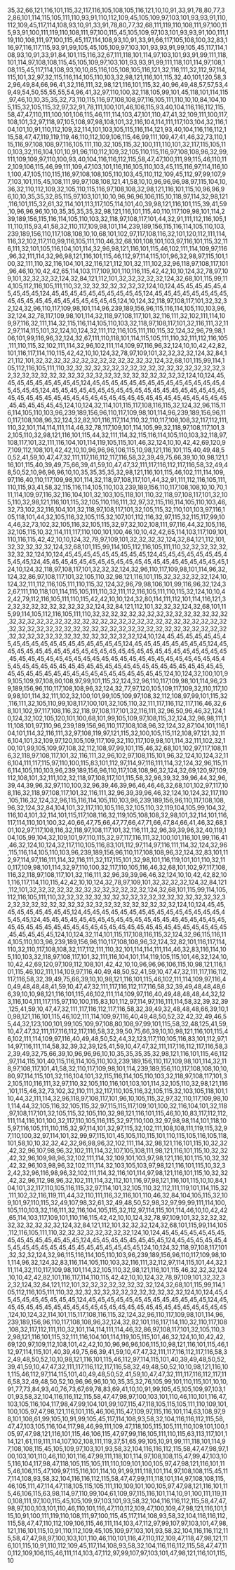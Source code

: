 35,32,66,121,116,101,115,32,117,116,105,108,105,116,121,10,10,91,33,91,78,80,77,32,86,101,114,115,105,111,110,93,91,110,112,109,45,105,109,97,103,101,93,93,91,110,112,109,45,117,114,108,93,10,91,33,91,78,80,77,32,68,111,119,110,108,111,97,100,115,93,91,100,111,119,110,108,111,97,100,115,45,105,109,97,103,101,93,93,91,100,111,119,110,108,111,97,100,115,45,117,114,108,93,10,91,33,91,66,117,105,108,100,32,83,116,97,116,117,115,93,91,99,105,45,105,109,97,103,101,93,93,91,99,105,45,117,114,108,93,10,91,33,91,84,101,115,116,32,67,111,118,101,114,97,103,101,93,91,99,111,118,101,114,97,108,108,115,45,105,109,97,103,101,93,93,91,99,111,118,101,114,97,108,108,115,45,117,114,108,93,10,10,85,116,105,108,105,116,121,32,116,111,32,112,97,114,115,101,32,97,32,115,116,114,105,110,103,32,98,121,116,101,115,32,40,101,120,58,32,96,49,84,66,96,41,32,116,111,32,98,121,116,101,115,32,40,96,49,48,57,57,53,49,49,54,50,55,55,55,54,96,41,32,97,110,100,32,118,105,99,101,45,118,101,114,115,97,46,10,10,35,35,32,73,110,115,116,97,108,108,97,116,105,111,110,10,10,84,104,105,115,32,105,115,32,97,32,91,78,111,100,101,46,106,115,93,40,104,116,116,112,115,58,47,47,110,111,100,101,106,115,46,111,114,103,47,101,110,47,41,32,109,111,100,117,108,101,32,97,118,97,105,108,97,98,108,101,32,116,104,114,111,117,103,104,32,116,104,101,10,91,110,112,109,32,114,101,103,105,115,116,114,121,93,40,104,116,116,112,115,58,47,47,119,119,119,46,110,112,109,106,115,46,99,111,109,47,41,46,32,73,110,115,116,97,108,108,97,116,105,111,110,32,105,115,32,100,111,110,101,32,117,115,105,110,103,32,116,104,101,10,91,96,110,112,109,32,105,110,115,116,97,108,108,96,32,99,111,109,109,97,110,100,93,40,104,116,116,112,115,58,47,47,100,111,99,115,46,110,112,109,106,115,46,99,111,109,47,103,101,116,116,105,110,103,45,115,116,97,114,116,101,100,47,105,110,115,116,97,108,108,105,110,103,45,110,112,109,45,112,97,99,107,97,103,101,115,45,108,111,99,97,108,108,121,41,58,10,10,96,96,96,98,97,115,104,10,36,32,110,112,109,32,105,110,115,116,97,108,108,32,98,121,116,101,115,10,96,96,96,10,10,35,35,32,85,115,97,103,101,10,10,96,96,96,106,115,10,118,97,114,32,98,121,116,101,115,32,61,32,114,101,113,117,105,114,101,40,39,98,121,116,101,115,39,41,59,10,96,96,96,10,10,35,35,35,35,32,98,121,116,101,115,40,110,117,109,98,101,114,239,189,156,115,116,114,105,110,103,32,118,97,108,117,101,44,32,91,111,112,116,105,111,110,115,93,41,58,32,110,117,109,98,101,114,239,189,156,115,116,114,105,110,103,239,189,156,110,117,108,108,10,10,68,101,102,97,117,108,116,32,101,120,112,111,114,116,32,102,117,110,99,116,105,111,110,46,32,68,101,108,101,103,97,116,101,115,32,116,111,32,101,105,116,104,101,114,32,96,98,121,116,101,115,46,102,111,114,109,97,116,96,32,111,114,32,96,98,121,116,101,115,46,112,97,114,115,101,96,32,98,97,115,101,100,32,111,110,32,116,104,101,32,116,121,112,101,32,111,102,32,96,118,97,108,117,101,96,46,10,10,42,42,65,114,103,117,109,101,110,116,115,42,42,10,10,124,32,78,97,109,101,32,32,32,32,124,32,84,121,112,101,32,32,32,32,32,124,32,68,101,115,99,114,105,112,116,105,111,110,32,32,32,32,32,32,32,32,124,10,124,45,45,45,45,45,45,45,45,45,124,45,45,45,45,45,45,45,45,45,45,124,45,45,45,45,45,45,45,45,45,45,45,45,45,45,45,45,45,45,45,45,124,10,124,32,118,97,108,117,101,32,32,32,124,32,96,110,117,109,98,101,114,96,239,189,156,96,115,116,114,105,110,103,96,32,124,32,78,117,109,98,101,114,32,118,97,108,117,101,32,116,111,32,102,111,114,109,97,116,32,111,114,32,115,116,114,105,110,103,32,118,97,108,117,101,32,116,111,32,112,97,114,115,101,32,124,10,124,32,111,112,116,105,111,110,115,32,124,32,96,79,98,106,101,99,116,96,32,124,32,67,111,110,118,101,114,115,105,111,110,32,111,112,116,105,111,110,115,32,102,111,114,32,96,102,111,114,109,97,116,96,32,124,10,10,42,42,82,101,116,117,114,110,115,42,42,10,10,124,32,78,97,109,101,32,32,32,32,124,32,84,121,112,101,32,32,32,32,32,32,32,32,32,32,32,32,32,124,32,68,101,115,99,114,105,112,116,105,111,110,32,32,32,32,32,32,32,32,32,32,32,32,32,32,32,32,32,32,32,32,32,32,32,32,32,32,32,32,32,32,32,32,32,32,32,32,32,124,10,124,45,45,45,45,45,45,45,45,45,124,45,45,45,45,45,45,45,45,45,45,45,45,45,45,45,45,45,45,124,45,45,45,45,45,45,45,45,45,45,45,45,45,45,45,45,45,45,45,45,45,45,45,45,45,45,45,45,45,45,45,45,45,45,45,45,45,45,45,45,45,45,45,45,45,45,45,45,45,124,10,124,32,114,101,115,117,108,116,115,32,124,32,96,115,116,114,105,110,103,96,239,189,156,96,110,117,109,98,101,114,96,239,189,156,96,110,117,108,108,96,32,124,32,82,101,116,117,114,110,32,110,117,108,108,32,117,112,111,110,32,101,114,114,111,114,46,32,78,117,109,101,114,105,99,32,118,97,108,117,101,32,105,110,32,98,121,116,101,115,44,32,111,114,32,115,116,114,105,110,103,32,118,97,108,117,101,32,111,116,104,101,114,119,105,115,101,46,32,124,10,10,42,42,69,120,97,109,112,108,101,42,42,10,10,96,96,96,106,115,10,98,121,116,101,115,40,49,48,50,52,41,59,10,47,47,32,111,117,116,112,117,116,58,32,39,49,75,66,39,10,10,98,121,116,101,115,40,39,49,75,66,39,41,59,10,47,47,32,111,117,116,112,117,116,58,32,49,48,50,52,10,96,96,96,10,10,35,35,35,35,32,98,121,116,101,115,46,102,111,114,109,97,116,40,110,117,109,98,101,114,32,118,97,108,117,101,44,32,91,111,112,116,105,111,110,115,93,41,58,32,115,116,114,105,110,103,239,189,156,110,117,108,108,10,10,70,111,114,109,97,116,32,116,104,101,32,103,105,118,101,110,32,118,97,108,117,101,32,105,110,32,98,121,116,101,115,32,105,110,116,111,32,97,32,115,116,114,105,110,103,46,32,73,102,32,116,104,101,32,118,97,108,117,101,32,105,115,32,110,101,103,97,116,105,118,101,44,32,105,116,32,105,115,32,107,101,112,116,32,97,115,32,115,117,99,104,46,32,73,102,32,105,116,32,105,115,32,97,32,102,108,111,97,116,44,32,105,116,32,105,115,10,32,114,111,117,110,100,101,100,46,10,10,42,42,65,114,103,117,109,101,110,116,115,42,42,10,10,124,32,78,97,109,101,32,32,32,32,124,32,84,121,112,101,32,32,32,32,32,124,32,68,101,115,99,114,105,112,116,105,111,110,32,32,32,32,32,32,32,32,124,10,124,45,45,45,45,45,45,45,45,45,124,45,45,45,45,45,45,45,45,45,45,124,45,45,45,45,45,45,45,45,45,45,45,45,45,45,45,45,45,45,45,45,124,10,124,32,118,97,108,117,101,32,32,32,124,32,96,110,117,109,98,101,114,96,32,124,32,86,97,108,117,101,32,105,110,32,98,121,116,101,115,32,32,32,32,32,124,10,124,32,111,112,116,105,111,110,115,32,124,32,96,79,98,106,101,99,116,96,32,124,32,67,111,110,118,101,114,115,105,111,110,32,111,112,116,105,111,110,115,32,124,10,10,42,42,79,112,116,105,111,110,115,42,42,10,10,124,32,80,114,111,112,101,114,116,121,32,32,32,32,32,32,32,32,32,32,124,32,84,121,112,101,32,32,32,124,32,68,101,115,99,114,105,112,116,105,111,110,32,32,32,32,32,32,32,32,32,32,32,32,32,32,32,32,32,32,32,32,32,32,32,32,32,32,32,32,32,32,32,32,32,32,32,32,32,32,32,32,32,32,32,32,32,32,32,32,32,32,32,32,32,32,32,32,32,32,32,32,32,32,32,32,32,32,32,32,32,32,32,32,32,32,32,32,32,124,10,124,45,45,45,45,45,45,45,45,45,45,45,45,45,45,45,45,45,45,45,124,45,45,45,45,45,45,45,45,124,45,45,45,45,45,45,45,45,45,45,45,45,45,45,45,45,45,45,45,45,45,45,45,45,45,45,45,45,45,45,45,45,45,45,45,45,45,45,45,45,45,45,45,45,45,45,45,45,45,45,45,45,45,45,45,45,45,45,45,45,45,45,45,45,45,45,45,45,45,45,45,45,45,45,45,45,45,45,45,45,45,45,45,45,45,45,45,45,45,124,10,124,32,100,101,99,105,109,97,108,80,108,97,99,101,115,32,124,32,96,110,117,109,98,101,114,96,239,189,156,96,110,117,108,108,96,32,124,32,77,97,120,105,109,117,109,32,110,117,109,98,101,114,32,111,102,32,100,101,99,105,109,97,108,32,112,108,97,99,101,115,32,116,111,32,105,110,99,108,117,100,101,32,105,110,32,111,117,116,112,117,116,46,32,68,101,102,97,117,108,116,32,118,97,108,117,101,32,116,111,32,96,50,96,46,32,124,10,124,32,102,105,120,101,100,68,101,99,105,109,97,108,115,32,124,32,96,98,111,111,108,101,97,110,96,239,189,156,96,110,117,108,108,96,32,124,32,87,104,101,116,104,101,114,32,116,111,32,97,108,119,97,121,115,32,100,105,115,112,108,97,121,32,116,104,101,32,109,97,120,105,109,117,109,32,110,117,109,98,101,114,32,111,102,32,100,101,99,105,109,97,108,32,112,108,97,99,101,115,46,32,68,101,102,97,117,108,116,32,118,97,108,117,101,32,116,111,32,96,102,97,108,115,101,96,32,124,10,124,32,116,104,111,117,115,97,110,100,115,83,101,112,97,114,97,116,111,114,32,124,32,96,115,116,114,105,110,103,96,239,189,156,96,110,117,108,108,96,32,124,32,69,120,97,109,112,108,101,32,111,102,32,118,97,108,117,101,115,58,32,96,39,32,39,96,44,32,96,39,44,39,96,32,97,110,100,32,96,39,46,39,96,46,46,46,32,68,101,102,97,117,108,116,32,118,97,108,117,101,32,116,111,32,96,39,39,96,46,32,124,10,124,32,117,110,105,116,32,124,32,96,115,116,114,105,110,103,96,239,189,156,96,110,117,108,108,96,32,124,32,84,104,101,32,117,110,105,116,32,105,110,32,119,104,105,99,104,32,116,104,101,32,114,101,115,117,108,116,32,119,105,108,108,32,98,101,32,114,101,116,117,114,110,101,100,32,40,66,47,75,66,47,77,66,47,71,66,47,84,66,41,46,32,68,101,102,97,117,108,116,32,118,97,108,117,101,32,116,111,32,96,39,39,96,32,40,119,104,105,99,104,32,109,101,97,110,115,32,97,117,116,111,32,100,101,116,101,99,116,41,46,32,124,10,124,32,117,110,105,116,83,101,112,97,114,97,116,111,114,32,124,32,96,115,116,114,105,110,103,96,239,189,156,96,110,117,108,108,96,32,124,32,83,101,112,97,114,97,116,111,114,32,116,111,32,117,115,101,32,98,101,116,119,101,101,110,32,110,117,109,98,101,114,32,97,110,100,32,117,110,105,116,46,32,68,101,102,97,117,108,116,32,118,97,108,117,101,32,116,111,32,96,39,39,96,46,32,124,10,10,42,42,82,101,116,117,114,110,115,42,42,10,10,124,32,78,97,109,101,32,32,32,32,124,32,84,121,112,101,32,32,32,32,32,32,32,32,32,32,32,32,32,124,32,68,101,115,99,114,105,112,116,105,111,110,32,32,32,32,32,32,32,32,32,32,32,32,32,32,32,32,32,32,32,32,32,32,32,32,32,32,32,32,32,32,32,32,32,32,32,32,32,124,10,124,45,45,45,45,45,45,45,45,45,124,45,45,45,45,45,45,45,45,45,45,45,45,45,45,45,45,45,45,124,45,45,45,45,45,45,45,45,45,45,45,45,45,45,45,45,45,45,45,45,45,45,45,45,45,45,45,45,45,45,45,45,45,45,45,45,45,45,45,45,45,45,45,45,45,45,45,45,45,124,10,124,32,114,101,115,117,108,116,115,32,124,32,96,115,116,114,105,110,103,96,239,189,156,96,110,117,108,108,96,32,124,32,82,101,116,117,114,110,32,110,117,108,108,32,117,112,111,110,32,101,114,114,111,114,46,32,83,116,114,105,110,103,32,118,97,108,117,101,32,111,116,104,101,114,119,105,115,101,46,32,124,10,10,42,42,69,120,97,109,112,108,101,42,42,10,10,96,96,96,106,115,10,98,121,116,101,115,46,102,111,114,109,97,116,40,49,48,50,52,41,59,10,47,47,32,111,117,116,112,117,116,58,32,39,49,75,66,39,10,10,98,121,116,101,115,46,102,111,114,109,97,116,40,49,48,48,48,41,59,10,47,47,32,111,117,116,112,117,116,58,32,39,49,48,48,48,66,39,10,10,98,121,116,101,115,46,102,111,114,109,97,116,40,49,48,48,48,44,32,123,116,104,111,117,115,97,110,100,115,83,101,112,97,114,97,116,111,114,58,32,39,32,39,125,41,59,10,47,47,32,111,117,116,112,117,116,58,32,39,49,32,48,48,48,66,39,10,10,98,121,116,101,115,46,102,111,114,109,97,116,40,49,48,50,52,32,42,32,49,46,55,44,32,123,100,101,99,105,109,97,108,80,108,97,99,101,115,58,32,48,125,41,59,10,47,47,32,111,117,116,112,117,116,58,32,39,50,75,66,39,10,10,98,121,116,101,115,46,102,111,114,109,97,116,40,49,48,50,52,44,32,123,117,110,105,116,83,101,112,97,114,97,116,111,114,58,32,39,32,39,125,41,59,10,47,47,32,111,117,116,112,117,116,58,32,39,49,32,75,66,39,10,96,96,96,10,10,35,35,35,35,32,98,121,116,101,115,46,112,97,114,115,101,40,115,116,114,105,110,103,239,189,156,110,117,109,98,101,114,32,118,97,108,117,101,41,58,32,110,117,109,98,101,114,239,189,156,110,117,108,108,10,10,80,97,114,115,101,32,116,104,101,32,115,116,114,105,110,103,32,118,97,108,117,101,32,105,110,116,111,32,97,110,32,105,110,116,101,103,101,114,32,105,110,32,98,121,116,101,115,46,32,73,102,32,110,111,32,117,110,105,116,32,105,115,32,103,105,118,101,110,44,32,111,114,32,96,118,97,108,117,101,96,10,105,115,32,97,32,110,117,109,98,101,114,44,32,105,116,32,105,115,32,97,115,115,117,109,101,100,32,116,104,101,32,118,97,108,117,101,32,105,115,32,105,110,32,98,121,116,101,115,46,10,10,83,117,112,112,111,114,116,101,100,32,117,110,105,116,115,32,97,110,100,32,97,98,98,114,101,118,105,97,116,105,111,110,115,32,97,114,101,32,97,115,32,102,111,108,108,111,119,115,32,97,110,100,32,97,114,101,32,99,97,115,101,45,105,110,115,101,110,115,105,116,105,118,101,58,10,10,32,32,42,32,96,98,96,32,102,111,114,32,98,121,116,101,115,10,32,32,42,32,96,107,98,96,32,102,111,114,32,107,105,108,111,98,121,116,101,115,10,32,32,42,32,96,109,98,96,32,102,111,114,32,109,101,103,97,98,121,116,101,115,10,32,32,42,32,96,103,98,96,32,102,111,114,32,103,105,103,97,98,121,116,101,115,10,32,32,42,32,96,116,98,96,32,102,111,114,32,116,101,114,97,98,121,116,101,115,10,32,32,42,32,96,112,98,96,32,102,111,114,32,112,101,116,97,98,121,116,101,115,10,10,84,104,101,32,117,110,105,116,115,32,97,114,101,32,105,110,32,112,111,119,101,114,115,32,111,102,32,116,119,111,44,32,110,111,116,32,116,101,110,46,32,84,104,105,115,32,109,101,97,110,115,32,49,107,98,32,61,32,49,48,50,52,98,32,97,99,99,111,114,100,105,110,103,32,116,111,32,116,104,105,115,32,112,97,114,115,101,114,46,10,10,42,42,65,114,103,117,109,101,110,116,115,42,42,10,10,124,32,78,97,109,101,32,32,32,32,32,32,32,32,32,32,124,32,84,121,112,101,32,32,32,124,32,68,101,115,99,114,105,112,116,105,111,110,32,32,32,32,32,32,32,32,124,10,124,45,45,45,45,45,45,45,45,45,45,45,45,45,45,45,124,45,45,45,45,45,45,45,45,124,45,45,45,45,45,45,45,45,45,45,45,45,45,45,45,45,45,45,45,45,124,10,124,32,118,97,108,117,101,32,32,32,124,32,96,115,116,114,105,110,103,96,239,189,156,96,110,117,109,98,101,114,96,32,124,32,83,116,114,105,110,103,32,116,111,32,112,97,114,115,101,44,32,111,114,32,110,117,109,98,101,114,32,105,110,32,98,121,116,101,115,46,32,32,32,124,10,10,42,42,82,101,116,117,114,110,115,42,42,10,10,124,32,78,97,109,101,32,32,32,32,124,32,84,121,112,101,32,32,32,32,32,32,32,32,124,32,68,101,115,99,114,105,112,116,105,111,110,32,32,32,32,32,32,32,32,32,32,32,32,32,124,10,124,45,45,45,45,45,45,45,45,45,124,45,45,45,45,45,45,45,45,45,45,45,45,45,124,45,45,45,45,45,45,45,45,45,45,45,45,45,45,45,45,45,45,45,45,45,45,45,45,45,124,10,124,32,114,101,115,117,108,116,115,32,124,32,96,110,117,109,98,101,114,96,239,189,156,96,110,117,108,108,96,32,124,32,82,101,116,117,114,110,32,110,117,108,108,32,117,112,111,110,32,101,114,114,111,114,46,32,86,97,108,117,101,32,105,110,32,98,121,116,101,115,32,111,116,104,101,114,119,105,115,101,46,32,124,10,10,42,42,69,120,97,109,112,108,101,42,42,10,10,96,96,96,106,115,10,98,121,116,101,115,46,112,97,114,115,101,40,39,49,75,66,39,41,59,10,47,47,32,111,117,116,112,117,116,58,32,49,48,50,52,10,10,98,121,116,101,115,46,112,97,114,115,101,40,39,49,48,50,52,39,41,59,10,47,47,32,111,117,116,112,117,116,58,32,49,48,50,52,10,10,98,121,116,101,115,46,112,97,114,115,101,40,49,48,50,52,41,59,10,47,47,32,111,117,116,112,117,116,58,32,49,48,50,52,10,96,96,96,10,10,35,35,32,76,105,99,101,110,115,101,10,10,91,77,73,84,93,40,76,73,67,69,78,83,69,41,10,10,91,99,105,45,105,109,97,103,101,93,58,32,104,116,116,112,115,58,47,47,98,97,100,103,101,110,46,110,101,116,47,103,105,116,104,117,98,47,99,104,101,99,107,115,47,118,105,115,105,111,110,109,101,100,105,97,47,98,121,116,101,115,46,106,115,47,109,97,115,116,101,114,63,108,97,98,101,108,61,99,105,10,91,99,105,45,117,114,108,93,58,32,104,116,116,112,115,58,47,47,103,105,116,104,117,98,46,99,111,109,47,118,105,115,105,111,110,109,101,100,105,97,47,98,121,116,101,115,46,106,115,47,97,99,116,105,111,110,115,63,113,117,101,114,121,61,119,111,114,107,102,108,111,119,37,51,65,99,105,10,91,99,111,118,101,114,97,108,108,115,45,105,109,97,103,101,93,58,32,104,116,116,112,115,58,47,47,98,97,100,103,101,110,46,110,101,116,47,99,111,118,101,114,97,108,108,115,47,99,47,103,105,116,104,117,98,47,118,105,115,105,111,110,109,101,100,105,97,47,98,121,116,101,115,46,106,115,47,109,97,115,116,101,114,10,91,99,111,118,101,114,97,108,108,115,45,117,114,108,93,58,32,104,116,116,112,115,58,47,47,99,111,118,101,114,97,108,108,115,46,105,111,47,114,47,118,105,115,105,111,110,109,101,100,105,97,47,98,121,116,101,115,46,106,115,63,98,114,97,110,99,104,61,109,97,115,116,101,114,10,91,100,111,119,110,108,111,97,100,115,45,105,109,97,103,101,93,58,32,104,116,116,112,115,58,47,47,98,97,100,103,101,110,46,110,101,116,47,110,112,109,47,100,109,47,98,121,116,101,115,10,91,100,111,119,110,108,111,97,100,115,45,117,114,108,93,58,32,104,116,116,112,115,58,47,47,110,112,109,106,115,46,111,114,103,47,112,97,99,107,97,103,101,47,98,121,116,101,115,10,91,110,112,109,45,105,109,97,103,101,93,58,32,104,116,116,112,115,58,47,47,98,97,100,103,101,110,46,110,101,116,47,110,112,109,47,118,47,98,121,116,101,115,10,91,110,112,109,45,117,114,108,93,58,32,104,116,116,112,115,58,47,47,110,112,109,106,115,46,111,114,103,47,112,97,99,107,97,103,101,47,98,121,116,101,115,10